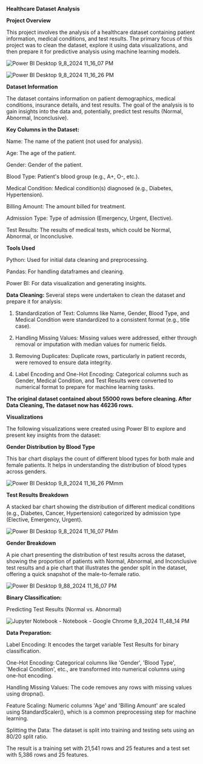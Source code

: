 **Healthcare Dataset Analysis**

**Project Overview**

This project involves the analysis of a healthcare dataset containing patient information, medical conditions, and test results. The primary focus of this project was to clean the dataset, explore it using data visualizations, and then prepare it for predictive analysis using machine learning models.

![Power BI Desktop 9_8_2024 11_16_07 PM](https://github.com/user-attachments/assets/daa22711-1566-482b-9411-8de52c04f333)

![Power BI Desktop 9_8_2024 11_16_26 PM](https://github.com/user-attachments/assets/1a0e4447-2660-400a-89ca-6d7816c6cf1e)


**Dataset Information**

The dataset contains information on patient demographics, medical conditions, insurance details, and test results. The goal of the analysis is to gain insights into the data and, potentially, predict test results (Normal, Abnormal, Inconclusive).

**Key Columns in the Dataset:**

Name: The name of the patient (not used for analysis).

Age: The age of the patient.

Gender: Gender of the patient.

Blood Type: Patient's blood group (e.g., A+, O-, etc.).

Medical Condition: Medical condition(s) diagnosed (e.g., Diabetes, Hypertension).

Billing Amount: The amount billed for treatment.

Admission Type: Type of admission (Emergency, Urgent, Elective).

Test Results: The results of medical tests, which could be Normal, Abnormal, or Inconclusive.

**Tools Used**

Python: Used for initial data cleaning and preprocessing.

Pandas: For handling dataframes and cleaning.

Power BI: For data visualization and generating insights.

**Data Cleaning:**
Several steps were undertaken to clean the dataset and prepare it for analysis:

1) Standardization of Text: Columns like Name, Gender, Blood Type, and Medical Condition were standardized to a consistent format (e.g., title case).

2) Handling Missing Values: Missing values were addressed, either through removal or imputation with median values for numeric fields.

3) Removing Duplicates: Duplicate rows, particularly in patient records, were removed to ensure data integrity.

4) Label Encoding and One-Hot Encoding: Categorical columns such as Gender, Medical Condition, and Test Results were converted to numerical format to prepare for machine learning tasks.

**The original dataset contained about 55000 rows before cleaning. After Data Cleaning, The dataset now has 46236 rows.**

**Visualizations**

The following visualizations were created using Power BI to explore and present key insights from the dataset:

**Gender Distribution by Blood Type**

This bar chart displays the count of different blood types for both male and female patients. It helps in understanding the distribution of blood types across genders.

![Power BI Desktop 9_8_2024 11_16_26 PMmm](https://github.com/user-attachments/assets/28fb0051-d51e-4034-a229-c29418f6fc84)

**Test Results Breakdown**

A stacked bar chart showing the distribution of different medical conditions (e.g., Diabetes, Cancer, Hypertension) categorized by admission type (Elective, Emergency, Urgent).

![Power BI Desktop 9_8_2024 11_16_07 PMm](https://github.com/user-attachments/assets/cca86079-b16e-4e5e-9ffc-b0eb4b5a0e6e)


**Gender Breakdown**

A pie chart presenting the distribution of test results across the dataset, showing the proportion of patients with Normal, Abnormal, and Inconclusive test results and a pie chart that illustrates the gender split in the dataset, offering a quick snapshot of the male-to-female ratio.

![Power BI Desktop 9_88_2024 11_16_07 PM](https://github.com/user-attachments/assets/f8238234-1fa2-4507-9f06-ca35ce04670d)

**Binary Classification:**

Predicting Test Results (Normal vs. Abnormal)

![Jupyter Notebook - Notebook - Google Chrome 9_8_2024 11_48_14 PM](https://github.com/user-attachments/assets/7e195303-53bd-4a7d-a86d-31ab132e8962)

**Data Preparation:**

Label Encoding: It encodes the target variable Test Results for binary classification.

One-Hot Encoding: Categorical columns like 'Gender', 'Blood Type', 'Medical Condition', etc., are transformed into numerical columns using one-hot encoding.

Handling Missing Values: The code removes any rows with missing values using dropna().

Feature Scaling: Numeric columns 'Age' and 'Billing Amount' are scaled using StandardScaler(), which is a common preprocessing step for machine learning.

Splitting the Data: The dataset is split into training and testing sets using an 80/20 split ratio.

The result is a training set with 21,541 rows and 25 features and a test set with 5,386 rows and 25 features.




